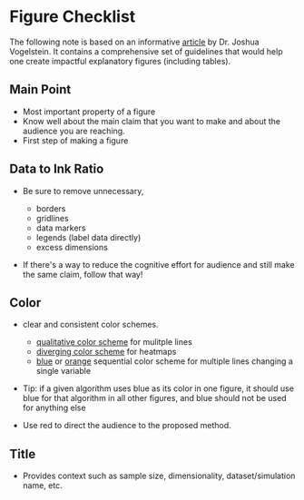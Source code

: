 # Figure Checklist 

The following note is based on an informative [article](https://bitsandbrains.io/2018/09/08/figures.html) by Dr. Joshua Vogelstein. It contains a comprehensive set of guidelines that would help one create impactful explanatory figures (including tables).

## Main Point 

* Most important property of a figure
* Know well about the main claim that you want to make and about the audience you are reaching.
* First step of making a figure

## Data to Ink Ratio

* Be sure to remove unnecessary, 
    * borders
    * gridlines
    * data markers
    * legends (label data directly)
    * excess dimensions

* If there's a way to reduce the cognitive effort for audience and still make the same claim, follow that way!

## Color

* clear and consistent color schemes.
    * [qualitative color scheme](https://colorbrewer2.org/#type=qualitative&scheme=Set1&n=9) for mulitple lines
    * [diverging color scheme](https://colorbrewer2.org/#type=diverging&scheme=PRGn&n=11) for heatmaps
    * [blue](https://colorbrewer2.org/#type=sequential&scheme=Blues&n=9) or [orange](https://colorbrewer2.org/#type=sequential&scheme=Oranges&n=9) sequential color scheme for multiple lines changing a single variable

* Tip: if a given algorithm uses blue as its color in one figure, it should use blue for that algorithm in all other figures, and blue should not be used for anything else
* Use red to direct the audience to the proposed method.

## Title

* Provides context such as sample size, dimensionality, dataset/simulation name, etc.






